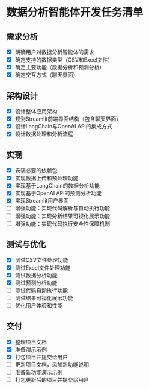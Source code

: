 # 数据分析智能体开发任务清单

## 需求分析
- [x] 明确用户对数据分析智能体的需求
- [x] 确定支持的数据类型（CSV和Excel文件）
- [x] 确定主要功能（数据分析和预测分析）
- [x] 确定交互方式（聊天界面）

## 架构设计
- [x] 设计整体应用架构
- [x] 规划Streamlit前端界面结构（包含聊天界面）
- [x] 设计LangChain与OpenAI API的集成方式
- [x] 设计数据处理和分析流程

## 实现
- [x] 安装必要的依赖包
- [x] 实现数据上传和预处理功能
- [x] 实现基于LangChain的数据分析功能
- [x] 实现基于OpenAI API的预测分析功能
- [x] 实现Streamlit用户界面
- [ ] 增强功能：实现代码解析与自动执行功能
- [ ] 增强功能：实现分析结果可视化展示功能
- [ ] 增强功能：实现代码执行安全性保障机制

## 测试与优化
- [x] 测试CSV文件处理功能
- [x] 测试Excel文件处理功能
- [x] 测试数据分析功能
- [x] 测试预测分析功能
- [ ] 测试代码自动执行功能
- [ ] 测试结果可视化展示功能
- [ ] 优化用户体验和性能

## 交付
- [x] 整理项目文档
- [x] 准备演示示例
- [x] 打包项目并提交给用户
- [ ] 更新项目文档，添加新功能说明
- [ ] 准备新功能演示示例
- [ ] 打包更新后的项目并提交给用户
